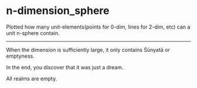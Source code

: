 # n-dimension_sphere
Plotted how many unit-elements(points for 0-dim, lines for 2-dim, etc) can a unit n-sphere contain.

---

When the dimension is sufficiently large, it only contains Śūnyatā or emptyness.

In the end, you discover that it was just a dream.

All realms are empty.
